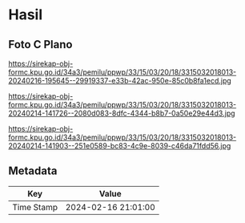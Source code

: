 # Hasil

## Foto C Plano

https://sirekap-obj-formc.kpu.go.id/34a3/pemilu/ppwp/33/15/03/20/18/3315032018013-20240216-195645--29919337-e33b-42ac-950e-85c0b8fa1ecd.jpg

https://sirekap-obj-formc.kpu.go.id/34a3/pemilu/ppwp/33/15/03/20/18/3315032018013-20240214-141726--2080d083-8dfc-4344-b8b7-0a50e29e44d3.jpg

https://sirekap-obj-formc.kpu.go.id/34a3/pemilu/ppwp/33/15/03/20/18/3315032018013-20240214-141903--251e0589-bc83-4c9e-8039-c46da71fdd56.jpg


## Metadata

| Key        | Value               |
| ---------- | ------------------- |
| Time Stamp | 2024-02-16 21:01:00 |



